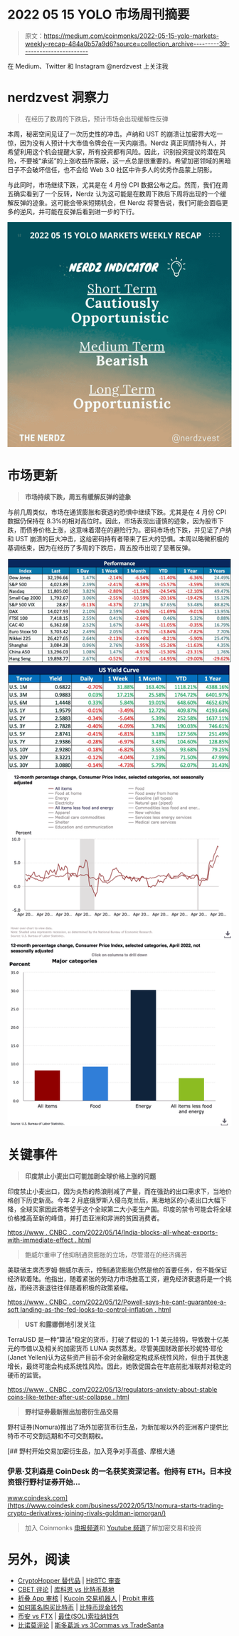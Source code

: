 # 2022 05 15 YOLO 市场周刊摘要

> 原文：<https://medium.com/coinmonks/2022-05-15-yolo-markets-weekly-recap-484a0b57a9d6?source=collection_archive---------39----------------------->

在 Medium、Twitter 和 Instagram @nerdzvest 上关注我

# nerdzvest 洞察力

> 在经历了数周的下跌后，预计市场会出现缓解性反弹

本周，秘密空间见证了一次历史性的冲击。卢纳和 UST 的崩溃让加密界大吃一惊，因为没有人预计十大市值令牌会在一天内崩溃。Nerdz 真正同情持有人，并希望利用这个机会提醒大家，所有投资都有风险。因此，识别投资提议的潜在风险，不要被“承诺”的上涨收益所蒙蔽，这一点总是很重要的。希望加密领域的黑暗日子不会破坏信任，也不会给 Web 3.0 社区中许多人的优秀作品蒙上阴影。

与此同时，市场继续下跌，尤其是在 4 月份 CPI 数据公布之后。然而，我们在周五确实看到了一个反转，Nerdz 认为这可能是在数周下跌后下周将出现的一个缓解反弹的迹象。这可能会带来短期机会，但 Nerdz 将警告说，我们可能会面临更多的逆风，并可能在反弹后看到进一步的下行。

![](img/e05bad0b8d9567014bf568260be650b8.png)

# 市场更新

> **市场持续下跌，周五有缓解反弹的迹象**

与前几周类似，市场在通货膨胀和衰退的恐惧中继续下跌。尤其是在 4 月份 CPI 数据仍保持在 8.3%的相对高位时。因此，市场表现出谨慎的迹象，因为股市下跌，而债券价格上涨，这意味着潜在的避险行为。密码市场也下跌，并见证了卢纳和 UST 崩溃的巨大冲击，这给密码持有者带来了巨大的恐惧。本周以略微积极的基调结束，因为在经历了多周的下跌后，周五股市出现了显著反弹。

![](img/a356f1209b72a463e633fb0c8284f97c.png)![](img/dfb591ce4614e829790e0b805d9f71da.png)![](img/ee8b3d71bf29b0d29a6962fac48df22f.png)![](img/1977efd06ce58ff4b3cfa83b7bd908ca.png)

# 关键事件

> **印度禁止小麦出口可能加剧全球价格上涨的问题**

印度禁止小麦出口，因为炎热的热浪削减了产量，而在强劲的出口需求下，当地价格创下历史新高。今年 2 月底俄罗斯入侵乌克兰后，黑海地区的小麦出口大幅下降，全球买家因此寄希望于这个全球第二大小麦生产国。印度的禁令可能会将全球价格推高至新的峰值，并打击亚洲和非洲的贫困消费者。

[https://www . CNBC . com/2022/05/14/India-blocks-all-wheat-exports-with-immediate-effect . html](https://www.cnbc.com/2022/05/14/india-blocks-all-wheat-exports-with-immediate-effect.html)

> 鲍威尔重申了他抑制通货膨胀的立场，尽管潜在的经济痛苦

美联储主席杰罗姆·鲍威尔表示，控制通货膨胀仍然是他的首要任务，但不能保证经济软着陆。他指出，随着紧张的劳动力市场推高工资，避免经济衰退将是一个挑战，而经济衰退往往伴随着积极的政策紧缩。

[https://www . CNBC . com/2022/05/12/Powell-says-he-cant-guarantee-a-soft landing-as-the-fed-looks-to-control-inflation . html](https://www.cnbc.com/2022/05/12/powell-says-he-cant-guarantee-a-soft-landing-as-the-fed-looks-to-control-inflation.html)

> **UST 和露娜倒地引发关注**

TerraUSD 是一种“算法”稳定的货币，打破了假设的 1-1 美元挂钩，导致数十亿美元的市值以及相关的加密货币 LUNA 突然蒸发。尽管美国财政部长珍妮特·耶伦(Janet Yellen)认为这些资产目前不会对金融稳定构成系统性风险，但由于其快速增长，最终可能会构成系统性风险。因此，她敦促国会在年底前批准联邦对稳定的硬币的监管。

[https://www . CNBC . com/2022/05/13/regulators-anxiety-about-stable coins-like-tether-after-ust-collapse . html](https://www.cnbc.com/2022/05/13/regulators-anxious-about-stablecoins-like-tether-after-ust-collapse.html)

> **野村证券最新推出加密衍生品交易**

野村证券(Nomura)推出了场外加密货币衍生品，为新加坡以外的亚洲客户提供比特币不可交割远期和不可交割期权。

[](https://www.coindesk.com/business/2022/05/13/nomura-starts-trading-crypto-derivatives-joining-rivals-goldman-jpmorgan/) [## 野村开始交易加密衍生品，加入竞争对手高盛、摩根大通

### 伊恩·艾利森是 CoinDesk 的一名获奖资深记者。他持有 ETH。日本投资银行野村证券开始…

www.coindesk.com](https://www.coindesk.com/business/2022/05/13/nomura-starts-trading-crypto-derivatives-joining-rivals-goldman-jpmorgan/) 

> 加入 Coinmonks [电报频道](https://t.me/coincodecap)和 [Youtube 频道](https://www.youtube.com/c/coinmonks/videos)了解加密交易和投资

# 另外，阅读

*   [CryptoHopper 替代品](/coinmonks/cryptohopper-alternatives-d67287b16d27) | [HitBTC 审查](/coinmonks/hitbtc-review-c5143c5d53c2)
*   [CBET 评论](https://coincodecap.com/cbet-casino-review) | [库科恩 vs 比特币基地](https://coincodecap.com/kucoin-vs-coinbase)
*   [折叠 App 审核](https://coincodecap.com/fold-app-review) | [Kucoin 交易机器人](/coinmonks/kucoin-trading-bot-automate-your-trades-8cf0ca2138e0) | [Probit 审核](https://coincodecap.com/probit-review)
*   [如何匿名购买比特币](https://coincodecap.com/buy-bitcoin-anonymously) | [比特币现金钱包](https://coincodecap.com/bitcoin-cash-wallets)
*   [币安 vs FTX](https://coincodecap.com/binance-vs-ftx) | [最佳(SOL)索拉纳钱包](https://coincodecap.com/solana-wallets)
*   [比诺莫评论](https://coincodecap.com/binomo-review) | [斯多葛派 vs 3Commas vs TradeSanta](https://coincodecap.com/stoic-vs-3commas-vs-tradesanta)